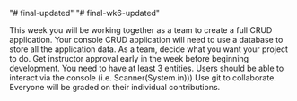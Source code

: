 
"# final-updated" 
"# final-wk6-updated" 

This week you will be working together as a team to create a full CRUD application.
Your console CRUD application will need to use a database to store all the application data.
As a team, decide what you want your project to do. Get instructor approval early in the week before beginning development.
You need to have at least 3 entities.
Users should be able to interact via the console (i.e. Scanner(System.in)))
Use git to collaborate.
Everyone will be graded on their individual contributions.
